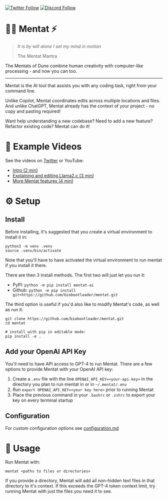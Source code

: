 [![Twitter Follow](https://img.shields.io/twitter/follow/bio_bootloader?style=social)](https://twitter.com/bio_bootloader)
[![Discord Follow](https://dcbadge.vercel.app/api/server/XbPdxAMJte?style=flat)](https://discord.gg/zbvd9qx9Pb)
# 🧙‍♂️ Mentat ⚡

> _It is by will alone I set my mind in motion_
> 
> The Mentat Mantra

The Mentats of Dune combine human creativity with computer-like processing - and now you can too.

---

Mentat is the AI tool that assists you with any coding task, right from your command line.

Unlike Copilot, Mentat coordinates edits across multiple locations and files. And unlike ChatGPT, Mentat already has the context of your project - no copy and pasting required!

Want help understanding a new codebase? Need to add a new feature? Refactor existing code? Mentat can do it!

# 🍿 Example Videos

See the videos on [Twitter](https://twitter.com/bio_bootloader/status/1683906735248125955) or YouTube:
- [Intro (2 min)](https://www.youtube.com/watch?v=lODjaWclwpY)
- [Explaining and editing Llama2.c (3 min)](https://www.youtube.com/watch?v=qSyTWMFOjPs)
- [More Mentat features (4 min)](https://www.youtube.com/watch?v=YJLDIqq8k2A)

# ⚙️ Setup

## Install

Before installing, it's suggested that you create a virtual environment to install it in:

```
python3 -m venv .venv
source .venv/bin/activate
```

Note that you'll have to have activated the virtual environment to run mentat if you install it there.

There are then 3 install methods. The first two will just let you run it:
- PyPI: `python -m pip install mentat-ai`
- Github: `python -m pip install git+https://github.com/biobootloader/mentat.git`

The third option is useful if you'd also like to modify Mentat's code, as well as run it:

```
git clone https://github.com/biobootloader/mentat.git
cd mentat

# install with pip in editable mode:
pip install -e .
```

## Add your OpenAI API Key

You'll need to have API access to GPT-4 to run Mentat. There are a few options to provide Mentat with your OpenAI API key:

1. Create a `.env` file with the line `OPENAI_API_KEY=<your-api-key>` in the directory you plan to run mentat in or in `~/.mentat/.env`
2. Run `export OPENAI_API_KEY=<your key here>` prior to running Mentat
3. Place the previous command in your `.bashrc` or `.zshrc` to export your key on every terminal startup

## Configuration

For custom configuration options see [configuration.md](docs/configuration.md)


# 🚀 Usage
Run Mentat with:

`mentat <paths to files or directories>`

If you provide a directory, Mentat will add all non-hidden text files in that directory to it's context. If this exceeds the GPT-4 token context limit, try running Mentat with just the files you need it to see.

